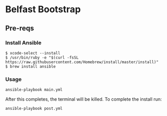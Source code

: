 Belfast Bootstrap
=================

Pre-reqs
--------

### Install Ansible

```
$ xcode-select --install
$ /usr/bin/ruby -e "$(curl -fsSL https://raw.githubusercontent.com/Homebrew/install/master/install)"
$ brew install ansible
```

### Usage

```
ansible-playbook main.yml
```

After this completes, the terminal will be killed.  To complete the install run:

```
ansible-playbook post.yml
```
